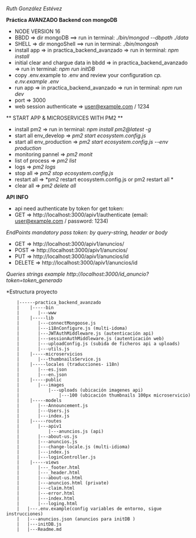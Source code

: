 *Ruth González Estévez*


**Práctica AVANZADO Backend con mongoDB**

 - NODE VERSION 16
 - BBDD => dir mongoDB ==> run in terminal:  *./bin/mongod --dbpath ./data*
 - SHELL => dir mongoShell ==> run in terminal:   *./bin/mongosh*
 - install app => in practica_backend_avanzado => run in terminal: *npm install*
 - initial clear and chargue data in bbdd => in practica_backend_avanzado => run in terminal: *npm run initDB*
 - copy .env.example to .env and review your configuration *cp. e.nv.example .env*
 - run app => in practica_backend_avanzado => run in terminal: *npm run dev*
 - port => 3000
 - web session authenticate => user@example.com / 1234

** START APP & MICROSERVICES WITH PM2 **
 - install pm2 =>  run in terminal:  *npm install pm2@latest -g*
 - start all env_develop => *pm2 start ecosystem.config.js*
 - start all env_production => *pm2 start ecosystem.config.js --env production*
 - monitoring pannel => *pm2 monit*
 - list of process => *pm2 list*
 - logs => *pm2 logs*
 - stop all => *pm2 stop ecosystem.config.js*
 - restart all => *pm2 restart ecosystem.config.js or pm2 restart all *
 - clear all => *pm2 delete all*

 
**API INFO**
 
 - api need authenticate by token for get token:
 - GET => http://localhost:3000/apiv1/authenticate (email: user@example.com / password: 1234)

  
  *EndPoints mandatory pass token: by query-string, header or body*

 - GET => http://localhost:3000/apiv1/anuncios/
 - POST => http://localhost:3000/apiv1/anuncios/
 - PUT => http://localhost:3000/apiv1/anuncios/id
 - DELETE => http://localhost:3000/apiv1/anuncios/id

 *Queries strings example*
 *http://localhost:3000/id_anuncio?token=token_generado*

*Estructura proyecto

        |------practica_backend_avanzado
        |    |-----bin
        |       |---www
        |    |-----lib
        |       |---connectMongoose.js
        |       |---i18nConfigure.js (multi-idoma)
        |       |---JWTAuthMiddleware.js (autenticación api)
        |       |---sessionAuthMiddleware.js (autenticación web)
        |       |---uploadConfig.js (subida de ficheros api a uploads)
        |       |---utils.js 
        |    |-----microservicios
        |       |---thumbnailsService.js        
        |    |-----locales (traducciones- i18n)
        |       |---es.json
        |       |---en.json
        |    |-----public 
        |       |---images
        |           |---uploads (ubicación imagenes api)
        |               |---100 (ubicación thumbnails 100px microservicio)
        |    |-----models
        |       |---Announcement.js
        |       |---Users.js
        |       |---index.js
        |    |-----routes
        |       |---apiv1
        |           |---anuncios.js (api)
        |       |---about-us.js
        |       |---anuncios.js
        |       |---change-locale.js (multi-idioma)
        |       |---index.js
        |       |---loginController.js
        |    |-----views
        |       |---_footer.html
        |       |---_header.html
        |       |---about-us.html
        |       |---anuncios.html (private)
        |       |---claim.html
        |       |---error.html
        |       |---index.html
        |       |---loging.html
        |   |---.env.example(config variables de entorno, sigue instrucciones)
        |   |---anuncios.json (anuncios para initDB )
        |   |---initDB.js
        |   |---Readme.md
